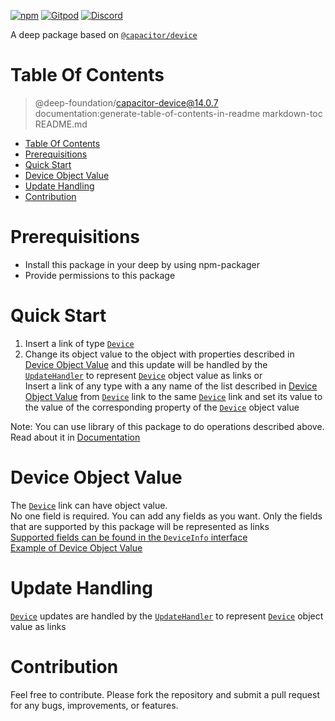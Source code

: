 [![npm](https://img.shields.io/npm/v/@deep-foundation/capacitor-device.svg)](https://www.npmjs.com/package/@deep-foundation/capacitor-device) 
[![Gitpod](https://img.shields.io/badge/Gitpod-ready--to--code-blue?logo=gitpod)](https://gitpod.io/#https://github.com/deep-foundation/capacitor-device) 
[![Discord](https://badgen.net/badge/icon/discord?icon=discord&label&color=purple)](https://discord.gg/deep-foundation)

A deep package based on [`@capacitor/device`](https://www.npmjs.com/package/@capacitor/device) 

# Table Of Contents
<!-- TABLE_OF_CONTENTS_START -->

> @deep-foundation/capacitor-device@14.0.7 documentation:generate-table-of-contents-in-readme
> markdown-toc README.md

- [Table Of Contents](#table-of-contents)
- [Prerequisitions](#prerequisitions)
- [Quick Start](#quick-start)
- [Device Object Value](#device-object-value)
- [Update Handling](#update-handling)
- [Contribution](#contribution)
<!-- TABLE_OF_CONTENTS_END -->

# Prerequisitions
- Install this package in your deep by using npm-packager
- Provide permissions to this package

# Quick Start

1. Insert a link of type [`Device`] 
2. Change its object value to the object with properties described in [Device Object Value](#device-object-value) and this update will be handled by the [`UpdateHandler`](https://freephoenix888.github.io/object-to-links-async-converter/classes/Package.html#UpdateHandler) to represent [`Device`] object value as links
or  
Insert a link of any type with a any name of the list described in [Device Object Value](#device-object-value) from [`Device`] link to the same [`Device`] link and set its value to the value of the corresponding property of the [`Device`] object value

Note: You can use library of this package to do operations described above. Read about it in [Documentation]

# Device Object Value

The [`Device`] link can have object value.  
No one field is required. You can add any fields as you want.  Only the fields that are supported by this package will be represented as links   
[Supported fields can be found in the `DeviceInfo` interface](https://deep-foundation.github.io/capacitor-device/types/DeviceInfo.html)  
[Example of Device Object Value](https://deep-foundation.github.io/capacitor-device/types/DeviceInfo.html#md:device-info-example)

# Update Handling

[`Device`] updates are handled by the [`UpdateHandler`](https://freephoenix888.github.io/object-to-links-async-converter/classes/Package.html#UpdateHandler) to represent [`Device`] object value as links

# Contribution

Feel free to contribute. Please fork the repository and submit a pull request for any bugs, improvements, or features.

[`Device`]: https://deep-foundation.github.io/capacitor-device/classes/Package.html#Device
[Documentation]: https://deep-foundation.github.io/capacitor-device/